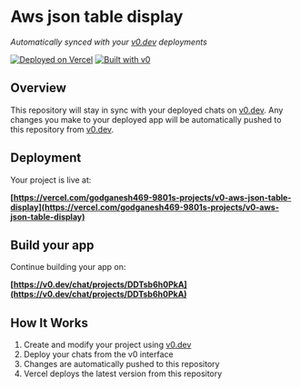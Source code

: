 # Aws json table display

*Automatically synced with your [v0.dev](https://v0.dev) deployments*

[![Deployed on Vercel](https://img.shields.io/badge/Deployed%20on-Vercel-black?style=for-the-badge&logo=vercel)](https://vercel.com/godganesh469-9801s-projects/v0-aws-json-table-display)
[![Built with v0](https://img.shields.io/badge/Built%20with-v0.dev-black?style=for-the-badge)](https://v0.dev/chat/projects/DDTsb6h0PkA)

## Overview

This repository will stay in sync with your deployed chats on [v0.dev](https://v0.dev).
Any changes you make to your deployed app will be automatically pushed to this repository from [v0.dev](https://v0.dev).

## Deployment

Your project is live at:

**[https://vercel.com/godganesh469-9801s-projects/v0-aws-json-table-display](https://vercel.com/godganesh469-9801s-projects/v0-aws-json-table-display)**

## Build your app

Continue building your app on:

**[https://v0.dev/chat/projects/DDTsb6h0PkA](https://v0.dev/chat/projects/DDTsb6h0PkA)**

## How It Works

1. Create and modify your project using [v0.dev](https://v0.dev)
2. Deploy your chats from the v0 interface
3. Changes are automatically pushed to this repository
4. Vercel deploys the latest version from this repository
